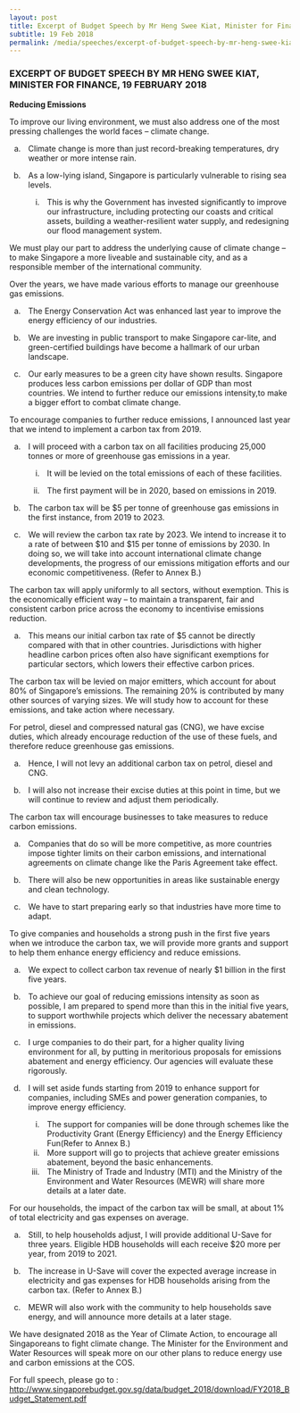 ```yaml
---
layout: post
title: Excerpt of Budget Speech by Mr Heng Swee Kiat, Minister for Finance, 19 February 2018
subtitle: 19 Feb 2018
permalink: /media/speeches/excerpt-of-budget-speech-by-mr-heng-swee-kiat-minister-for-finance-19-february-2018
---
```


### EXCERPT OF BUDGET SPEECH BY MR HENG SWEE KIAT, MINISTER FOR FINANCE, 19 FEBRUARY 2018  
**Reducing Emissions**

To improve our living environment, we must also address one of the most pressing challenges the world faces – climate change.

+ Climate change is more than just record-breaking temperatures, dry weather or more intense rain.

+ As a low-lying island, Singapore is particularly vulnerable to rising sea levels.

    - This is why the Government has invested significantly to improve our infrastructure, including protecting our coasts and critical assets, building a weather-resilient water supply, and redesigning our flood management system.

We must play our part to address the underlying cause of climate change – to make Singapore a more liveable and sustainable city, and as a responsible member of the international community.

Over the years, we have made various efforts to manage our greenhouse gas emissions.

+ The Energy Conservation Act was enhanced last year to improve the energy efficiency of our industries.

+ We are investing in public transport to make Singapore car-lite, and green-certified buildings have become a hallmark of our urban landscape.

+ Our early measures to be a green city have shown results. Singapore produces less carbon emissions per dollar of GDP than most countries. We intend to further reduce our emissions intensity,to make a bigger effort to combat climate change.

To encourage companies to further reduce emissions, I announced last year that we intend to implement a carbon tax from 2019.

+ I will proceed with a carbon tax on all facilities producing 25,000 tonnes or more of greenhouse gas emissions in a year.

    - It will be levied on the total emissions of each of these facilities.

    - The first payment will be in 2020, based on emissions in 2019.

+ The carbon tax will be $5 per tonne of greenhouse gas emissions in the first instance, from 2019 to 2023.

+ We will review the carbon tax rate by 2023. We intend to increase it to a rate of between $10 and $15 per tonne of emissions by 2030. In doing so, we will take into account international climate change developments, the progress of our emissions mitigation efforts and our economic competitiveness. (Refer to Annex B.)

The carbon tax will apply uniformly to all sectors, without exemption. This is the economically efficient way – to maintain a transparent, fair and consistent carbon price across the economy to incentivise emissions reduction.

+ This means our initial carbon tax rate of $5 cannot be directly compared with that in other countries. Jurisdictions with higher headline carbon prices often also have significant exemptions for particular sectors, which lowers their effective carbon prices.

The carbon tax will be levied on major emitters, which account for about 80% of Singapore’s emissions. The remaining 20% is contributed by many other sources of varying sizes. We will study how to account for these emissions, and take action where necessary.

For petrol, diesel and compressed natural gas (CNG), we have excise duties, which already encourage reduction of the use of these fuels, and therefore reduce greenhouse gas emissions.

+ Hence, I will not levy an additional carbon tax on petrol, diesel and CNG.

+ I will also not increase their excise duties at this point in time, but we will continue to review and adjust them periodically.

The carbon tax will encourage businesses to take measures to reduce carbon emissions.

+ Companies that do so will be more competitive, as more countries impose tighter limits on their carbon emissions, and international agreements on climate change like the Paris Agreement take effect.

+ There will also be new opportunities in areas like sustainable energy and clean technology.

+ We have to start preparing early so that industries have more time to adapt.

To give companies and households a strong push in the first five years when we introduce the carbon tax, we will provide more grants and support to help them enhance energy efficiency and reduce emissions.

+ We expect to collect carbon tax revenue of nearly $1 billion in the first five years.

+ To achieve our goal of reducing emissions intensity as soon as possible, I am prepared to spend more than this in the initial five years, to support worthwhile projects which deliver the necessary abatement in emissions.

+ I urge companies to do their part, for a higher quality living environment for all, by putting in meritorious proposals for emissions abatement and energy efficiency. Our agencies will evaluate these rigorously.

+ I will set aside funds starting from 2019 to enhance support for companies, including SMEs and power generation companies, to improve energy efficiency.
    - The support for companies will be done through schemes like the Productivity Grant (Energy Efficiency) and the Energy Efficiency Fun(Refer to Annex B.)
    - More support will go to projects that achieve greater emissions abatement, beyond the basic enhancements.
    - The Ministry of Trade and Industry (MTI) and the Ministry of the Environment and Water Resources (MEWR) will share more details at a later date.

For our households, the impact of the carbon tax will be small, at about 1% of total electricity and gas expenses on average.

+ Still, to help households adjust, I will provide additional U-Save for three years. Eligible HDB households will each receive $20 more per year, from 2019 to 2021.

+ The increase in U-Save will cover the expected average increase in electricity and gas expenses for HDB households arising from the carbon tax. (Refer to Annex B.)

+ MEWR will also work with the community to help households save energy, and will announce more details at a later stage.

We have designated 2018 as the Year of Climate Action, to encourage all Singaporeans to fight climate change. The Minister for the Environment and Water Resources will speak more on our other plans to reduce energy use and carbon emissions at the COS.

For full speech, please go to : [<a href="https://www.singaporebudget.gov.sg/data/budget_2018/download/FY2018_Budget_Statement.pdf" target="_blank">http://www.singaporebudget.gov.sg/data/budget_2018/download/FY2018_Budget_Statement.pdf</a>](https://www.singaporebudget.gov.sg/data/budget_2018/download/FY2018_Budget_Statement.pdf)


<style type='text/css'>
	li { list-style-type: lower-alpha; padding-left: 10px}
    li li { list-style-type: lower-roman; }
    .content li > ul { margin-top: 0px !important; }
    .content ul > li:last-child { margin-top: 0px !important; }
</style>
